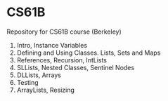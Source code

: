 # CS61B
Repository for CS61B course (Berkeley)

1. Intro, Instance Variables
2. Defining and Using Classes. Lists, Sets and Maps
3. References, Recursion, IntLists
4. SLLists, Nested Classes, Sentinel Nodes
5. DLLists, Arrays
6. Testing
7. ArrayLists, Resizing

